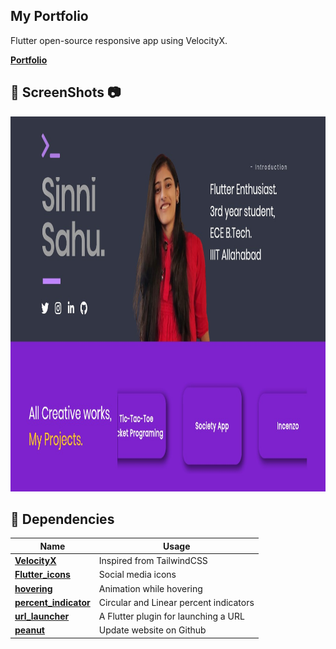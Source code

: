## My Portfolio

Flutter open-source responsive app using VelocityX.

[**Portfolio**](https://xurde-sni.github.io/My_Portfolio/)

## 📸 ScreenShots 📷

<img src = "images\web1.jpg" width = 1260 height = 600>


## 🔌 Dependencies

| Name                                                                | Usage                                   |
| ------------------------------------------------------------------- | --------------------------------------- |
| [**VelocityX**](https://pub.dev/packages/velocity_x)                | Inspired from TailwindCSS               |
| [**Flutter_icons**](https://pub.dev/packages/flutter_icons)         | Social media icons                      |
| [**hovering**](https://pub.dev/packages/hovering)                   | Animation while hovering                |
| [**percent_indicator**](https://pub.dev/packages/percent_indicator) | Circular and Linear percent indicators  |
| [**url_launcher**](https://pub.dev/packages/url_launcher)           | A Flutter plugin for launching a URL    |
| [**peanut**](https://pub.dev/packages/peanut)                       | Update website on Github                |